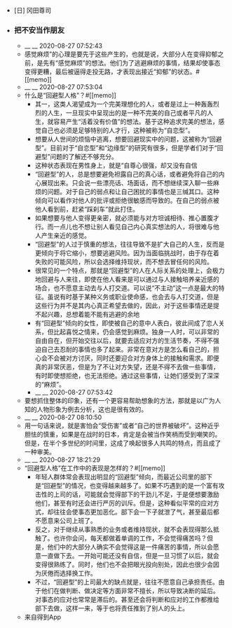 - [日] 冈田尊司
- ### 把不安当作朋友
    - __ __ 2020-08-27 07:52:43
    - 感觉麻烦”的心理是要先于这些产生的，也就是说，大部分人在变得抑郁之前，是先有“感觉麻烦”的想法。他们为了逃避麻烦的事情，结果却使事态变得更糟，最后被逼得走投无路，才表现出接近“抑郁”的状态。#[[memo]]
    - __ __ 2020-08-27 07:53:04
    - 什么是“回避型人格”？#[[memo]]
        - 其一，这类人渴望成为一个完美理想化的人，或者是过上一种轰轰烈烈的人生，一旦现实中呈现出的是一种不完美的自己或者平凡的人生，就容易产生“活着没有价值”的想法。基于这种追求完美的想法，感觉自己也必须是足够特别的人才行，这种被称为“自恋型”。
        - 想要从人世间的烦恼中逃离，想要回避现实中的问题，这被称为“回避型”。目前对于“自恋型”和“边缘型”的研究有很多，但是学者们对于“回避型”问题的了解还不够充分。
        - 这种状态表现在男性身上，就是“自尊心很强，却又没有自信
        - “回避型”的人，总是想要避免袒露自己的真心话，或者避免将自己的内心展现出来。只会说一些漂亮话、场面话，而不想继续深入聊一些麻烦的问题。对于自己的弱点和让自己困扰的事情也是三缄其口。这种倾向可以看作对他人的批评或拒绝很敏感而导致的。在自己的弱点被他人看到前，赶紧“踩刹车”就此打住。
        - 如果想要与他人变得更亲密，就必须能与对方坦诚相待、推心置腹才行。而一点儿也不想让别人看见自己内心真实想法的人，将很难与他人产生亲近的感觉。
        - “回避型”的人过于慎重的想法，往往导致不是扩大自己的人生，反而是更倾向于将它缩小，想要逃避风险。因为当面临挑战时，由于存在着失败的可能风险，所以会选择维持现状，而不想去冒任何的风险。
        - 很常见的一个特点，那就是“回避型”的人在人际关系的处理上，会极力地回避与人来往，即使在他人看来是可以通过与人接触培养亲近感的场合，也不愿意主动去与人打交道。可以说“不主动”这一点是最大的特征。虽说有时基于某种义务或职业使命感，也会去与人打交道，但是这些行为并不是其内心真正希望去做的，因此，对于这些事情还是提不起兴趣，总想着能不能有逃避的余地
        - 有“回避型”倾向的女性，即使被自己的意中人表白，彼此间成了恋人关系，但比起喜悦之情来，仍会感觉到麻烦。独身一人时，可以非常的自由自在，但开始交往以后，就要去适应对方的生活节奏，不得不强迫自己去忍耐的事情也多了起来。非常在意对方是怎么看自己的，担心会不会被对方讨厌，同时还要迎合对方身体上的接触和需求。即便真的非常厌恶，但是为了不让对方失望，还是不得不去做一些事情，有时即使想拒绝，也无法拒绝。通过这些事情，让她们感受到了深深的“麻烦”。
        - __ __ 2020-08-27 07:53:42
    - 要想抓住整体的印象，还有一个更容易帮助想象的方法，那就是以广为人知的人物形象为例去分析，这也是很有效的。
    - __ __ 2020-08-27 08:10:50
    - 用一句话来说，就是害怕会“受伤害”或者“自己的世界被破坏”。这种近乎胆怯的慎重，如果是在战时的日本，肯定是会被当作笑柄而受到嘲笑的。但是，在半个多世纪的时间里，这成了唤起很多人共鸣的特点，而且成了一种审美。
    - __ __ 2020-08-27 18:21:29
    - “回避型人格”在工作中的表现是怎样的？#[[memo]]
        - 年轻人群体常会表现出明显的“回避型”倾向，而最近公司里的部下是“回避型”的情况，也变得越来越多了。如果不巧遇到的是一个富有攻击性的上司的话，可能就会觉得部下的干劲儿不足，于是便想要激励他们，甚至有时还会进行严厉的训斥。但是，这种看似平常的应对方式，却往往会使事态更加恶化。部下会一下子就泄了气，甚至最后都不愿意来公司上班了。
        - 反之，对于继续从事熟悉的业务或者维持现状，就不会表现得那么抵触了。也许你会问，每天都做着单调的工作，不会觉得痛苦吗？但是，他们中的大部分人确实不会觉得这是一件痛苦的事情，所以会愿意一直做下去。一开始可能还没有自信，但是一旦习惯了以后，就会变得很熟练了。同时，他们也不会把眼光投向别处，因此也很少会因为厌倦而选择换工作。
        - 不过，“回避型”的上司最大的缺点就是，往往不愿意自己承担责任。由于他们在做判断、做决定等方面非常不擅长，所以导致决断的延后。对事态的应对也常常是滞后的。甚至还会将判断和应对的工作都推给部下去做，这样一来，等于也将责任推到了别人的头上。
    - 来自得到App
